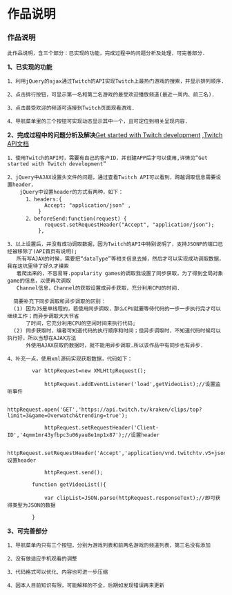 # 作品说明

### 作品说明

    此作品说明，含三个部分：已实现的功能，完成过程中的问题分析及处理，可完善部分.
  
**1、已实现的功能**
  
    1、利用jQuery的ajax通过Twitch的API实现Twitch上最热门游戏的搜索，并显示排列顺序.
    
    2、点击排行按钮，可显示第一名和第二名游戏的最受欢迎播放频道(最近一周内、前三名).
    
    3、点击最受欢迎的频道可连接到Twitch页面观看游戏.
    
    4、导航菜单里的三个按钮可实现动态显示其中一个，且可定位到相关呈现内容.

**2、完成过程中的问题分析及解决**[Get started with Twitch development](https://dev.twitch.tv/get-started) ,[Twitch API文档](https://dev.twitch.tv/docs/api)
    
    1、使用Twitch的API时，需要有自己的客户ID，并创建APP后才可以使用,详情见“Get started with Twitch development”

    2、jQuery中AJAX设置头文件的问题，通过查看Twitch API可以看到，跨越调取信息需要设置header，
        jQuery中设置header的方式有两种，如下：
          1、headers:{
                Accept: "application/json" ,
              }
          2、beforeSend:function(request) {
                request.setRequestHeader("Accept", "application/json");
              },
            
    3、以上设置后，并没有成功调取数据，因为Twitch的API中特别说明了，支持JSONP的端口已经被移除了(API首页有说明);
       所有写AJAX的时候，需要把“dataType”等相关信息去掉，然后才可以实现成功调取数据，我在这坑里待了好久才摸索
       着爬出来的，不容易呀.popularity games的调取我设置了同步获取，为了得到全局对象game的信息，以便再次调取
       Channel信息，Channel的获取设置成异步获取，充分利用CPU的时间.
       
      简要补充下同步调取和异步调取的区别：
      (1) 因为JS是单线程的，若使用同步调取，那么CPU就要等待代码的一步一步执行完才可以继续工作；而异步调取大大节省
          了时间，它充分利用CPU的空闲时间来执行代码;
      (2) 同步获取时，编者可知道代码的执行顺序和时间；但异步调取时，不知道代码时候可以执行好，所以当想在AJAX方法
          外使用AJAX获取的数据时，就不能用异步调取.所以该作品中有同步也有异步.
          
    4、补充一点，使用xml源码实现获取数据，代码如下：
```
        var httpRequest=new XMLHttpRequest();

            httpRequest.addEventListener('load',getVideoList);//设置监听事件

            httpRequest.open('GET','https://api.twitch.tv/kraken/clips/top?limit=3&game=Overwatch&trending=true');

            httpRequest.setRequestHeader('Client-ID','4qmm1mr43yfbpc3u06yau8e1mp1x87');//设置header

            httpRequest.setRequestHeader('Accept','application/vnd.twitchtv.v5+json');//设置header

            httpRequest.send(); 
            
        function getVideoList(){
     
            var clipList=JSON.parse(httpRequest.responseText);//即可获得类型为JSON的数据
            
        }
```

**3、可完善部分**

    1、导航菜单内只有三个按钮，分别为游戏列表和前两名游戏的频道列表，第三名没有添加
    
    2、没有做适应手机观看的调整
    
    3、代码格式可以优化、内容也可进一步压缩
    
    4、因本人目前知识有限，可能解释的不全，后期如发现错误再来更新
